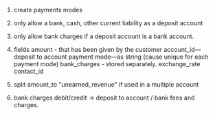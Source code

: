 1. create payments modes
2. only allow a bank, cash, other current liability as a deposit account
3. only allow bank charges if a deposit account is a bank account.

4. fields
   amount - that has been given by the customer
   account_id—deposit to account
   payment mode—as string (cause unique for each payment mode)
   bank_charges - stored separately.
   exchange_rate
   contact_id

5. split amount_to "unearned_revenue" if used in a multiple account
6. bank charges debit/credit -> deposit to account / bank fees and charges.

